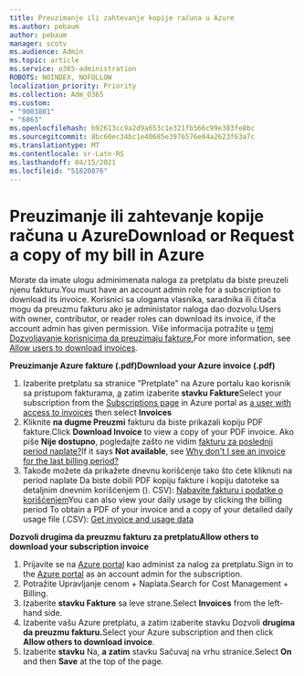 ```yaml
---
title: Preuzimanje ili zahtevanje kopije računa u Azure
ms.author: pebaum
author: pebaum
manager: scotv
ms.audience: Admin
ms.topic: article
ms.service: o365-administration
ROBOTS: NOINDEX, NOFOLLOW
localization_priority: Priority
ms.collection: Adm_O365
ms.custom:
- "9003801"
- "6863"
ms.openlocfilehash: b92613cc9a2d9a653c1e321fb566c99e383fe8bc
ms.sourcegitcommit: 8bc60ec34bc1e40685e3976576e04a2623f63a7c
ms.translationtype: MT
ms.contentlocale: sr-Latn-RS
ms.lasthandoff: 04/15/2021
ms.locfileid: "51820876"
---
```

# <a name="download-or-request-a-copy-of-my-bill-in-azure"></a><span data-ttu-id="edd48-102">Preuzimanje ili zahtevanje kopije računa u Azure</span><span class="sxs-lookup"><span data-stu-id="edd48-102">Download or Request a copy of my bill in Azure</span></span>

<span data-ttu-id="edd48-103">Morate da imate ulogu adminimenata naloga za pretplatu da biste preuzeli njenu fakturu.</span><span class="sxs-lookup"><span data-stu-id="edd48-103">You must have an account admin role for a subscription to download its invoice.</span></span> <span data-ttu-id="edd48-104">Korisnici sa ulogama vlasnika, saradnika ili čitača mogu da preuzmu fakturu ako je administator naloga dao dozvolu.</span><span class="sxs-lookup"><span data-stu-id="edd48-104">Users with owner, contributor, or reader roles can download its invoice, if the account admin has given permission.</span></span> <span data-ttu-id="edd48-105">Više informacija potražite u [temi Dozvoljavanje korisnicima da preuzimaju fakture.](https://docs.microsoft.com/azure/cost-management-billing/manage/manage-billing-access#opt-in)</span><span class="sxs-lookup"><span data-stu-id="edd48-105">For more information, see [Allow users to download invoices](https://docs.microsoft.com/azure/cost-management-billing/manage/manage-billing-access#opt-in).</span></span>

<span data-ttu-id="edd48-106">**Preuzimanje Azure fakture (.pdf)**</span><span class="sxs-lookup"><span data-stu-id="edd48-106">**Download your Azure invoice (.pdf)**</span></span>

1. <span data-ttu-id="edd48-107">Izaberite pretplatu sa [](https://portal.azure.com/#blade/Microsoft_Azure_Billing/SubscriptionsBlade) stranice "Pretplate" na Azure portalu kao korisnik sa pristupom fakturama, [a](https://docs.microsoft.com/azure/cost-management-billing/manage/manage-billing-access?WT.mc_id=Portal-Microsoft_Azure_Support) zatim izaberite **stavku Fakture**</span><span class="sxs-lookup"><span data-stu-id="edd48-107">Select your subscription from the [Subscriptions page](https://portal.azure.com/#blade/Microsoft_Azure_Billing/SubscriptionsBlade) in Azure portal as [a user with access to invoices](https://docs.microsoft.com/azure/cost-management-billing/manage/manage-billing-access?WT.mc_id=Portal-Microsoft_Azure_Support) then select **Invoices**</span></span>
2. <span data-ttu-id="edd48-108">Kliknite **na dugme Preuzmi** fakturu da biste prikazali kopiju PDF fakture.</span><span class="sxs-lookup"><span data-stu-id="edd48-108">Click **Download Invoice** to view a copy of your PDF invoice.</span></span> <span data-ttu-id="edd48-109">Ako piše **Nije dostupno**, pogledajte zašto ne vidim [fakturu za poslednji period naplate?](https://docs.microsoft.com/azure/cost-management-billing/manage/download-azure-invoice-daily-usage-date?WT.mc_id=Portal-Microsoft_Azure_Support#noinvoice)</span><span class="sxs-lookup"><span data-stu-id="edd48-109">If it says **Not available**, see [Why don't I see an invoice for the last billing period?](https://docs.microsoft.com/azure/cost-management-billing/manage/download-azure-invoice-daily-usage-date?WT.mc_id=Portal-Microsoft_Azure_Support#noinvoice)</span></span>
3. <span data-ttu-id="edd48-110">Takođe možete da prikažete dnevnu korišćenje tako što ćete kliknuti na period naplate Da biste dobili PDF kopiju fakture i kopiju datoteke sa detaljnim dnevnim korišćenjem (). CSV): [Nabavite fakturu i podatke o korišćenjem](https://docs.microsoft.com/azure/cost-management-billing/manage/download-azure-invoice-daily-usage-date?WT.mc_id=Portal-Microsoft_Azure_Support)</span><span class="sxs-lookup"><span data-stu-id="edd48-110">You can also view your daily usage by clicking the billing period To obtain a PDF of your invoice and a copy of your detailed daily usage file (.CSV): [Get invoice and usage data](https://docs.microsoft.com/azure/cost-management-billing/manage/download-azure-invoice-daily-usage-date?WT.mc_id=Portal-Microsoft_Azure_Support)</span></span>  

<span data-ttu-id="edd48-111">**Dozvoli drugima da preuzmu fakturu za pretplatu**</span><span class="sxs-lookup"><span data-stu-id="edd48-111">**Allow others to download your subscription invoice**</span></span>

1. <span data-ttu-id="edd48-112">Prijavite se na [Azure portal](https://portal.azure.com/) kao administ za nalog za pretplatu.</span><span class="sxs-lookup"><span data-stu-id="edd48-112">Sign in to the [Azure portal](https://portal.azure.com/) as an account admin for the subscription.</span></span>
2. <span data-ttu-id="edd48-113">Potražite Upravljanje cenom + Naplata.</span><span class="sxs-lookup"><span data-stu-id="edd48-113">Search for Cost Management + Billing.</span></span>
3. <span data-ttu-id="edd48-114">Izaberite **stavku Fakture** sa leve strane.</span><span class="sxs-lookup"><span data-stu-id="edd48-114">Select **Invoices** from the left-hand side.</span></span>
4. <span data-ttu-id="edd48-115">Izaberite vašu Azure pretplatu, a zatim izaberite stavku Dozvoli **drugima da preuzmu fakturu.**</span><span class="sxs-lookup"><span data-stu-id="edd48-115">Select your Azure subscription and then click **Allow others to download invoice**.</span></span>
5. <span data-ttu-id="edd48-116">Izaberite **stavku** Na, **a zatim** stavku Sačuvaj na vrhu stranice.</span><span class="sxs-lookup"><span data-stu-id="edd48-116">Select **On** and then **Save** at the top of the page.</span></span>

